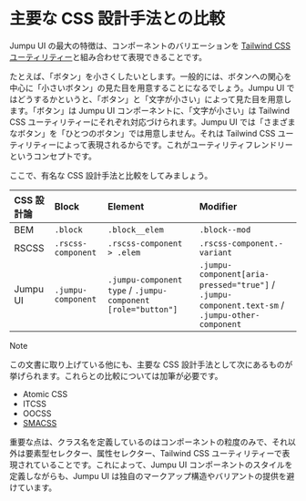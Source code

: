 # 主要な CSS 設計手法との比較

Jumpu UI の最大の特徴は、コンポーネントのバリエーションを [Tailwind CSS ユーティリティー](https://tailwindcss.com/docs/styling-with-utility-classes)と組み合わせて表現できることです。

たとえば、「ボタン」を小さくしたいとします。一般的には、ボタンへの関心を中心に「小さいボタン」の見た目を用意することになるでしょう。Jumpu UI ではどうするかというと、「ボタン」と「文字が小さい」によって見た目を用意します。「ボタン」は Jumpu UI コンポーネントに、「文字が小さい」は Tailwind CSS ユーティリティーにそれぞれ対応づけられます。Jumpu UI では「さまざまなボタン」を「ひとつのボタン」では用意しません。それは Tailwind CSS ユーティリティーによって表現されるからです。これがユーティリティフレンドリーというコンセプトです。

ここで、有名な CSS 設計手法と比較をしてみましょう。

| CSS 設計論 | Block              | Element                                                      | Modifier                                                                                        |
| :--------- | :----------------- | :----------------------------------------------------------- | :---------------------------------------------------------------------------------------------- |
| BEM        | `.block`           | `.block__elem`                                               | `.block--mod`                                                                                   |
| RSCSS      | `.rscss-component` | `.rscss-component > .elem`                                   | `.rscss-component.-variant`                                                                     |
| Jumpu UI   | `.jumpu-component` | `.jumpu-component type` / `.jumpu-component [role="button"]` | `.jumpu-component[aria-pressed="true"]` / `.jumpu-component.text-sm` / `.jumpu-other-component` |

> [!NOTE]
>
> この文書に取り上げている他にも、主要な CSS 設計手法として次にあるものが挙げられます。これらとの比較については加筆が必要です。
>
> - Atomic CSS
> - ITCSS
> - OOCSS
> - [SMACSS](https://smacss.com/ja/)

重要な点は、クラス名を定義しているのはコンポーネントの粒度のみで、それ以外は要素型セレクター、属性セレクター、Tailwind CSS ユーティリティーで表現されていることです。これによって、Jumpu UI コンポーネントのスタイルを定義しながらも、Jumpu UI は独自のマークアップ構造やバリアントの提供を避けています。
